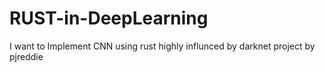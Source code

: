 # RUST-in-DeepLearning
I want to Implement CNN using rust highly influnced by darknet project by pjreddie
